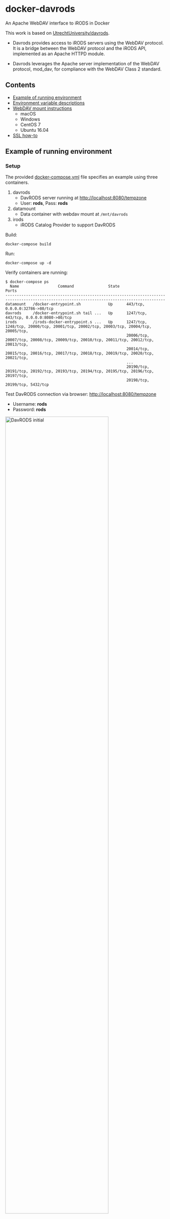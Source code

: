 # docker-davrods

An Apache WebDAV interface to iRODS in Docker

This work is based on [UtrechtUniversity/davrods](https://github.com/UtrechtUniversity/davrods).

- Davrods provides access to iRODS servers using the WebDAV protocol. It is a bridge between the WebDAV protocol and the iRODS API, implemented as an Apache HTTPD module.

- Davrods leverages the Apache server implementation of the WebDAV protocol, mod\_dav, for compliance with the WebDAV Class 2 standard.

## Contents

- [Example of running environment](#example)
- [Environment variable descriptions](#envvar)
- [WebDAV mount instructions](#mount)
  - macOS
  - Windows
  - CentOS 7
  - Ubuntu 16.04
- [SSL how-to](#ssl)

## <a name="example"></a>Example of running environment

### Setup

The provided [docker-compose.yml](/docker-compose.yml) file specifies an example using three containers.

1. davrods
	- DavRODS server running at [http://localhost:8080/tempzone](http://localhost:8080/tempzone)
	- User: **rods**, Pass: **rods**
2. datamount
	- Data container with webdav mount at `/mnt/davrods`
3. irods
	- iRODS Catalog Provider to support DavRODS

Build:

```
docker-compose build
```

Run:

```
docker-compose up -d
```

Verify containers are running:

```
$ docker-compose ps
  Name                 Command               State                                            Ports
--------------------------------------------------------------------------------------------------------------------------------------------
datamount   /docker-entrypoint.sh            Up      443/tcp, 0.0.0.0:32786->80/tcp
davrods     /docker-entrypoint.sh tail ...   Up      1247/tcp, 443/tcp, 0.0.0.0:8080->80/tcp
irods       /irods-docker-entrypoint.s ...   Up      1247/tcp, 1248/tcp, 20000/tcp, 20001/tcp, 20002/tcp, 20003/tcp, 20004/tcp, 20005/tcp,
                                                     20006/tcp, 20007/tcp, 20008/tcp, 20009/tcp, 20010/tcp, 20011/tcp, 20012/tcp, 20013/tcp,
                                                     20014/tcp, 20015/tcp, 20016/tcp, 20017/tcp, 20018/tcp, 20019/tcp, 20020/tcp, 20021/tcp,
                                                     ...
                                                     20190/tcp, 20191/tcp, 20192/tcp, 20193/tcp, 20194/tcp, 20195/tcp, 20196/tcp, 20197/tcp,
                                                     20198/tcp, 20199/tcp, 5432/tcp
```

Test DavRODS connection via browser: [http://localhost:8080/tempzone](http://localhost:8080/tempzone)

- Username: **rods**
- Password: **rods**

<img width="80%" alt="DavRODS initial" src="https://user-images.githubusercontent.com/5332509/35699223-68de5c90-075d-11e8-895e-7c042dbede33.png">

Once signed in as the iRODS **rods** user, you should see an empty directory listing.

<img width="80%" alt="DavRODS signed in" src="https://user-images.githubusercontent.com/5332509/35699253-7c73bd9a-075d-11e8-839d-477de3dcc0f7.png">

This can also be confirmed from the `irods` and `datamount` docker container.

- On `irods`:

	```
	$ docker exec -u irods irods ils -Lr
	/tempZone/home/rods:
	```
- On `datamount `:

	```
	$ docker exec datamount ls -alh /mnt/davrods
	total 512
	drwxr-xr-x 3 root root 72 Feb  1 19:31 .
	drwx------ 2 root root  0 Feb  1 19:31 lost+found
	```

### Add data

Validate that data can be added to iRODS and be accessible to available mount points.

1. From the `irods` container: Get onto the `irods` container as the **irods** user and add a file to `/tempZone/home/rods`

	- Use `iput` to add the `VERSION.json` file to `/tempZone/home/rods`
	
		```
		$ docker exec -ti -u irods irods /bin/bash
		irods@irods:~$ ls
		clients		       iRODS	 msiExecCmd_bin  test
		config		       irodsctl  packaging	 VERSION.json
		configuration_schemas  log	 scripts	 VERSION.json.dist
		irods@irods:~$ iput VERSION.json
		irods@irods:~$ ils -Lr
		/tempZone/home/rods:
		  rods              0 demoResc          224 2018-02-01.19:47 & VERSION.json
		        generic    /var/lib/irods/iRODS/Vault/home/rods/VERSION.json
		```
	
	- Verify in the browser by refreshing it
	
	<img width="80%" alt="Add VERSION.json" src="https://user-images.githubusercontent.com/5332509/35699804-20516452-075f-11e8-8ada-bb7214bba06f.png">
	
	- Verify on the `datamount` container
	
		```
		$ docker exec datamount ls -alh /mnt/davrods
		total 1.0K
		drwxr-xr-x 3 root root 112 Feb  1 19:31 .
		-rw-r--r-- 1 root root 224 Feb  1 19:47 VERSION.json
		drwx------ 2 root root   0 Feb  1 19:31 lost+found
		```

2. From the `datamount` container: Get onto the `datamount` container as the **root** user, generate a 10 MB file, and copy it to the `/mnt/davrods` directory

	- Use `dd` to create a 10 MB file and `cp` to copy it

		```
		$ docker exec -ti datamount /bin/bash
		[root@datamount /]# dd if=/dev/zero of=output.dat  bs=1M  count=10
		10+0 records in
		10+0 records out
		10485760 bytes (10 MB) copied, 0.00690478 s, 1.5 GB/s
		[root@datamount /]# ls -alh output.dat
		-rw-r--r-- 1 root root 10M Feb  1 19:58 output.dat
		[root@datamount /]# cp output.dat /mnt/davrods/
		[root@datamount /]# ls -alh /mnt/davrods/
		total 11M
		drwxr-xr-x 3 root root 152 Feb  1 19:31 .
		-rw-r--r-- 1 root root 224 Feb  1 19:47 VERSION.json
		drwx------ 2 root root   0 Feb  1 19:31 lost+found
		-rw-r--r-- 1 root root 10M Feb  1 19:58 output.dat
		```

	- Verify from the `irods` container

		```
		irods@irods:~$ ils -Lr
		/tempZone/home/rods:
		  rods              0 demoResc     10485760 2018-02-01.19:58 & output.dat
		        generic    /var/lib/irods/iRODS/Vault/home/rods/output.dat
		  rods              0 demoResc          224 2018-02-01.19:47 & VERSION.json
		        generic    /var/lib/irods/iRODS/Vault/home/rods/VERSION.json
		```

	- Verify in the browser by refreshing it

	<img width="80%" alt="Add output.dat" src="https://user-images.githubusercontent.com/5332509/35700406-e49a4332-0760-11e8-9447-0aadf295cb40.png">
	
	- Download `output.dat` from browser to local machine
	
	<img width="80%" alt="Download output.dat" src="https://user-images.githubusercontent.com/5332509/35700615-7e29da12-0761-11e8-8d49-40201af17e4f.png">
	
	- Verify size of file on local machine

		```
		$ ls -alh ~/Downloads/output.dat
		-rw-r--r--@ 1 stealey  staff    10M Feb  1 15:05 /Users/stealey/Downloads/output.dat
		```

## Clean up

Clean up the environment using `docker-compose`

```
$ docker-compose stop
Stopping datamount ... done
Stopping davrods   ... done
Stopping irods     ... done

$ docker-compose rm -f
Going to remove datamount, davrods, irods
Removing datamount ... done
Removing davrods   ... done
Removing irods     ... done

$ docker-compose ps
Name   Command   State   Ports
------------------------------

```

## <a name="envvar"></a>Environment variable descriptions

This implementation makes use of many environment varialbes to set or modify the contents of `/etc/httpd/irods/irods_environment.json` and `/etc/httpd/conf.d/davrods.conf`

- The `irods_environment.json` file is generated at runtime as a JSON stanza and the default settings are based on the [source repository](https://github.com/UtrechtUniversity/davrods/blob/master/irods_environment.json)
- The `davrods.conf` file is copied at build time and then modified at runtime in the Apache `/etc/httpd/conf.d` directory. Attributes outside of the scope altered by the runtime script can be altered directly in the [source file](/4.2.1/httpd_conf/davrods-vhost.conf) prior to building the image.

Default settings:

```bash
# irods_environment.json
IRODS_HOST='localhost'
IRODS_PORT=1247
IRODS_DEFAULT_RESOURCE=''
IRODS_HOME='/tempZone/home/rods'
IRODS_CWD='/tempZone/home/rods'
IRODS_USER_NAME='rods'
IRODS_ZONE_NAME='tempZone'
IRODS_CLIENT_SERVER_NEGOTIATION='request_server_negotiation'
IRODS_CLIENT_SERVER_POLICY='CS_NEG_DONT_CARE'
IRODS_ENCRYPTION_KEY_SIZE=32
IRODS_ENCRYPTION_SALT_SIZE=8
IRODS_ENCRYPTION_NUM_HASH_ROUNDS=16
IRODS_ENCRYPTION_ALGORITHM='AES-256-CBC'
IRODS_DEFAULT_HASH_SCHEME='SHA256'
IRODS_MATCH_HASH_POLICY='compatible'
IRODS_SERVER_CONTROL_PLANE_PORT=1248
IRODS_SERVER_CONTROL_PLANE_KEY='TEMPORARY__32byte_ctrl_plane_key'
IRODS_SERVER_CONTROL_PLANE_ENCRYPTION_NUM_HASH_ROUNDS=16
IRODS_SERVER_CONTROL_PLANE_ENCRYPTION_ALGORITHM='AES-256-CBC'
IRODS_MAXIMUM_SIZE_FOR_SINGLE_BUFFER_IN_MEGABYTES=32
IRODS_DEFAULT_NUMBER_OF_TRANSFER_THREADS=4
IRODS_TRANSFER_BUFFER_SIZE_FOR_PARALLEL_TRANSFER_IN_MEGABYTES=4
IRODS_SSL_VERIFY_SERVER='hostname'
# SSL settings
SSL_ENGINE='off'
SSL_CERTIFICATE_FILE=''
SSL_CERTIFICATE_KEY_FILE=''
# VirtualHost settings
VHOST_SERVER_NAME='dav.example.com'
VHOST_LOCATION='/'
VHOST_DAV_RODS_SERVER='localhost 1247'
VHOST_DAV_RODS_ZONE='tempZone'
VHOST_DAV_RODS_AUTH_SCHEME='Native'
VHOST_DAV_RODS_EXPOSED_ROOT='User'
```

Default settings can be overwritten by:

- Altering the Dockerfile or source files directly prior to build
- Adding `-e ENV_VAR_KEY=ENV_VAR_VALUE` to the docker run call (or corresponding docker-compose.yml file)
- Adding `-env-file ENV_FILE_NAME` pointing to a file with one or more variable definitions to the docker run call (or corresponding docker-compose.yml file)

## <a name="webdav"></a>WebDAV mount instructions

Web Distributed Authoring and Versioning (WebDAV) is an extension of the Hypertext Transfer Protocol (HTTP) that allows clients to perform remote Web content authoring operations.

### macOS
### Windows
### CentOS 7
### Ubuntu 16.04

## <a name="ssl"></a>SSL

To avoid cleartext password communication we strongly recommend to enable DavRODS only over SSL.

